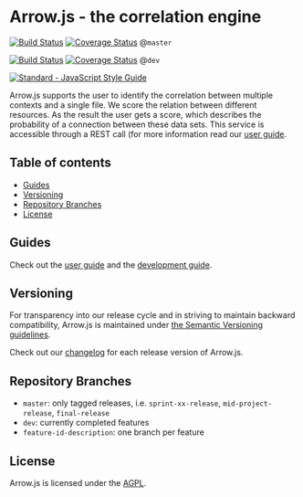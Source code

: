 # Arrow.js - the correlation engine

[![Build Status](https://travis-ci.org/amos-ws16/amos-ws16-arrowjs.svg?branch=master)](https://travis-ci.org/amos-ws16/amos-ws16-arrowjs?branch=master) [![Coverage Status](https://coveralls.io/repos/github/amos-ws16/amos-ws16-arrowjs/badge.svg?branch=master)](https://coveralls.io/github/amos-ws16/amos-ws16-arrowjs?branch=master)
@`master`

[![Build Status](https://travis-ci.org/amos-ws16/amos-ws16-arrowjs.svg?branch=dev)](https://travis-ci.org/amos-ws16/amos-ws16-arrowjs?branch=dev) [![Coverage Status](https://coveralls.io/repos/github/amos-ws16/amos-ws16-arrowjs/badge.svg?branch=dev)](https://coveralls.io/github/amos-ws16/amos-ws16-arrowjs?branch=dev)
@`dev`

[![Standard - JavaScript Style Guide](https://cdn.rawgit.com/feross/standard/master/badge.svg)](https://github.com/feross/standard)

Arrow.js supports the user to identify the correlation between multiple contexts and a single file. We score the relation between different resources. As the result the user gets a score, which describes the probability of a connection between these data sets. This service is accessible through a REST call (for more information read our [user guide](docs/user-guide.md).

## Table of contents

- [Guides](#guides)
- [Versioning](#versioning)
- [Repository Branches](#repository-branches)
- [License](#license)

## Guides
Check out the [user guide](docs/user-guide.md) and the [development guide](docs/development-guide.md).

## Versioning

For transparency into our release cycle and in striving to maintain backward compatibility, Arrow.js is maintained under [the Semantic Versioning guidelines](http://semver.org/).

Check out our [changelog](/CHANGELOG.md) for each release version of Arrow.js.

## Repository Branches
  + `master`: only tagged releases, i.e. `sprint-xx-release`,
    `mid-project-release`, `final-release`
  + `dev`: currently completed features
  + `feature-id-description`: one branch per feature

## License

Arrow.js is licensed under the [AGPL](LICENSE.md).

